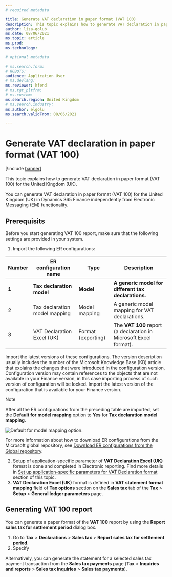 ```yaml
---
# required metadata

title: Generate VAT declaration in paper format (VAT 100)
description: This topic explains how to generate VAT declaration in paper format (VAT 100) for the United Kingdom (UK)
author: liza-golub
ms.date: 08/06/2021
ms.topic: article
ms.prod: 
ms.technology: 

# optional metadata

# ms.search.form: 
# ROBOTS: 
audience: Application User
# ms.devlang: 
ms.reviewer: kfend
# ms.tgt_pltfrm: 
# ms.custom: 
ms.search.region: United Kingdom
# ms.search.industry: 
ms.author: elgolu
ms.search.validFrom: 08/06/2021

---
```


# Generate VAT declaration in paper format (VAT 100)

[!include [banner](../includes/banner.md)]

This topic explains how to generate VAT declaration in paper format (VAT 100) for the United Kingdom (UK).

You can generate VAT declaration in paper format (VAT 100) for the United Kingdom (UK) in Dynamics 365 Finance independently from Electronic Messaging (EM) functionality.

## Prerequisits

Before you start generating VAT 100 report, make sure that the following settings are provided in your system.

1. Import the following ER configurations:

| Number | ER configuration name                       | Type                                 | Description |
|--------|---------------------------------------------|--------------------------------------|-------------|
| **1**  | **Tax declaration model**                   | **Model**                            | **A generic model for different tax declarations.** |
| 2      | Tax declaration model mapping               | Model mapping                        | A generic model mapping for VAT declarations. |
| 3      | VAT Declaration Excel (UK)                  | Format (exporting)                   | The **VAT 100** report (a declaration in Microsoft Excel format). |

Import the latest versions of these configurations. The version description usually includes the number of the Microsoft Knowledge Base (KB) article 
that explains the changes that were introduced in the configuration version. Configuration version may contain references to the objects that are not available in your Finance version, 
in this case importing process of such version of configuration will be locked. Import the latest version of the configuration that is available for your Finance version.

> [!NOTE]
> After all the ER configurations from the preceding table are imported, set the **Default for model mapping** option to **Yes** for **Tax declaration model mapping**.
>
> ![Default for model mapping option.](media/emea-gbr-default-for-model-mapping-parameter.png)

For more information about how to download ER configurations from the Microsoft global repository, see [Download ER configurations from the Global repository](https://docs.microsoft.com/en-us/dynamics365/fin-ops-core/dev-itpro/analytics/er-download-configurations-global-repo).

2. Setup of application-specific parameter of **VAT Declaration Excel (UK)** format is done and completed in Electronic reporting. Find more details in [Set up application-specific parameters for VAT Declaration format](emea-gbr-mtd-vat-integration-setup.md#declaration) section of this topic.
3. **VAT Declaration Excel (UK)** format is defined in **VAT statement format mapping** field of **Tax options** section on the **Sales tax** tab of the **Tax** > **Setup** > **General ledger parameters** page.

## Generating VAT 100 report

You can generate a paper format of the **VAT 100** report by using the **Report sales tax for settlement period** dialog box.

1. Go to **Tax** \> **Declarations** \> **Sales tax** \> **Report sales tax for settlement period**. 
2. Specify 

Alternatively, you can generate the statement for a selected sales tax payment transaction from the **Sales tax payments** page (**Tax** \> **Inquiries and reports** \> **Sales tax inquiries** \> **Sales tax payments**). 
 
